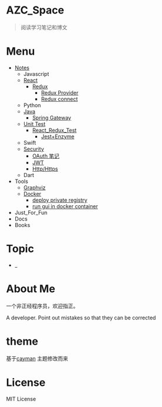 # AZC_Space

> 阅读学习笔记和博文

# Menu

- [Notes](./Notes)
  - Javascript
  - [React](./Notes/React/React.md)
    - [Redux](./Notes/React/Redux/Redux.md)
      - [Redux Provider](./Notes/React/Redux/Redux源码_Provider.md)
      - [Redux connect](./Notes/React/Redux/Redux源码_connect.md)
  - Python
  - [Java](./Notes/Java/Java.md)
    - [Spring Gateway](./Notes/Java/gateway_source_code_reading.md)
  - [Unit Test](./Notes/Unit_Test/)
    - [React_Redux_Test](./Notes/Unit_Test/React_Redux_Test)
      - [Jest+Enzyme](./Notes/Unit_Test/React_Redux_Test/Jest+Enzyme.md)
  - Swift
  - [Security](./Notes/Security/Security.md)
    - [OAuth 笔记](./Notes/Security/oauth.md)
    - [JWT](./Notes/Security/jwt.md)
    - [Http/Https](./Notes/Security/http_https.md)
  - Dart
- Tools
  - [Graphviz](./Notes/Tools/graphviz.md)
  - [Docker](./Notes/Tools/docker/docker.md)
    - [deploy private registry](./Notes/Tools/docker/docker_private_registry.md)
    - [run gui in docker container](./Notes/Tools/docker/run_gui_in_docker.md)
- Just_For_Fun
- Docs
- Books

# Topic

- \_

# About Me

一个非正经程序员，欢迎指正。

A developer. Point out mistakes so that they can be corrected

# theme

基于[cayman](https://github.com/pages-themes/cayman) 主题修改而来

# License

MIT License

